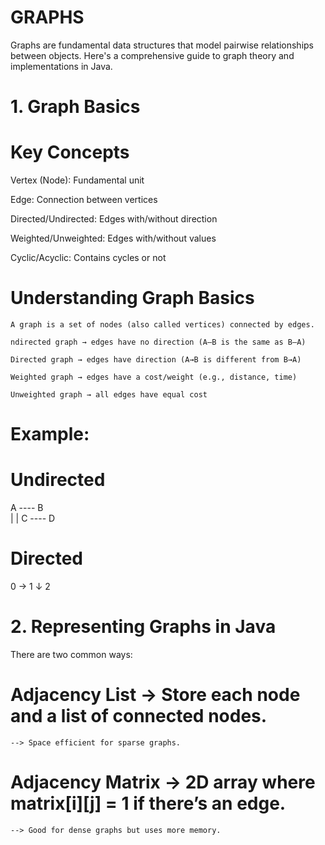 # GRAPHS
Graphs are fundamental data structures that model pairwise relationships between objects. Here's a comprehensive guide to graph theory and implementations in Java.

# 1. Graph Basics
# Key Concepts
Vertex (Node): Fundamental unit

Edge: Connection between vertices

Directed/Undirected: Edges with/without direction

Weighted/Unweighted: Edges with/without values

Cyclic/Acyclic: Contains cycles or not

# Understanding Graph Basics
    A graph is a set of nodes (also called vertices) connected by edges.

    ndirected graph → edges have no direction (A–B is the same as B–A)

    Directed graph → edges have direction (A→B is different from B→A)

    Weighted graph → edges have a cost/weight (e.g., distance, time)

    Unweighted graph → all edges have equal cost

# Example:
# Undirected
A ---- B           
|      |
C ---- D

# Directed
0 → 1
↓
2


# 2. Representing Graphs in Java
There are two common ways:

# Adjacency List → Store each node and a list of connected nodes.

    --> Space efficient for sparse graphs.

# Adjacency Matrix → 2D array where matrix[i][j] = 1 if there’s an edge.

    --> Good for dense graphs but uses more memory.